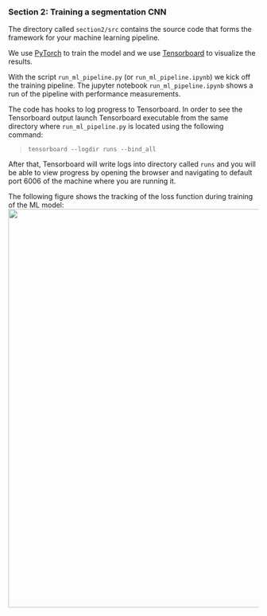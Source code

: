 ### Section 2: Training a segmentation CNN

The directory called `section2/src` contains the source code that forms the framework for your machine learning pipeline.

We use [PyTorch](https://pytorch.org/) to train the model and we use [Tensorboard](https://www.tensorflow.org/tensorboard/) to visualize the results.

With the script `run_ml_pipeline.py` (or `run_ml_pipeline.ipynb`) we kick off the training pipeline. The jupyter notebook `run_ml_pipeline.ipynb` shows a run of the pipeline with performance measurements.

The code has hooks to log progress to Tensorboard. In order to see the Tensorboard output launch Tensorboard executable from the same directory where `run_ml_pipeline.py` is located using the following command:

> `tensorboard --logdir runs --bind_all`

After that, Tensorboard will write logs into directory called `runs` and you will be able to view progress by opening the browser and navigating to default port 6006 of the machine where you are running it.

The following figure shows the tracking of the loss function during training of the ML model:
<img src="../readme.img/loss.png" width=800em>
